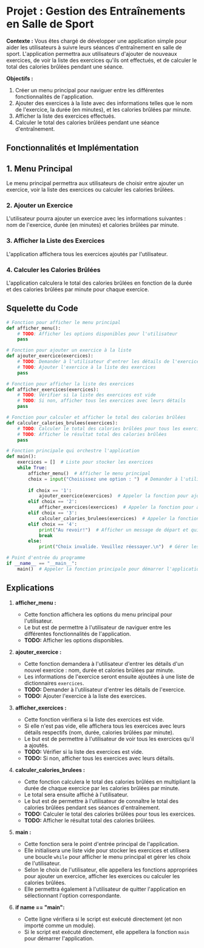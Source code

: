 # Projet : Gestion des Entraînements en Salle de Sport

**Contexte :** Vous êtes chargé de développer une application simple pour aider les utilisateurs à suivre leurs séances d'entraînement en salle de sport. L'application permettra aux utilisateurs d'ajouter de nouveaux exercices, de voir la liste des exercices qu'ils ont effectués, et de calculer le total des calories brûlées pendant une séance.

**Objectifs :**

1. Créer un menu principal pour naviguer entre les différentes fonctionnalités de l'application.
2. Ajouter des exercices à la liste avec des informations telles que le nom de l'exercice, la durée (en minutes), et les calories brûlées par minute.
3. Afficher la liste des exercices effectués.
4. Calculer le total des calories brûlées pendant une séance d'entraînement.

## Fonctionnalités et Implémentation

## 1. Menu Principal

Le menu principal permettra aux utilisateurs de choisir entre ajouter un exercice, voir la liste des exercices ou calculer les calories brûlées.

### 2. Ajouter un Exercice

L'utilisateur pourra ajouter un exercice avec les informations suivantes : nom de l'exercice, durée (en minutes) et calories brûlées par minute.

### 3. Afficher la Liste des Exercices

L'application affichera tous les exercices ajoutés par l'utilisateur.

### 4. Calculer les Calories Brûlées

L'application calculera le total des calories brûlées en fonction de la durée et des calories brûlées par minute pour chaque exercice.

## Squelette du Code

```python
# Fonction pour afficher le menu principal
def afficher_menu():
    # TODO: Afficher les options disponibles pour l'utilisateur
    pass

# Fonction pour ajouter un exercice à la liste
def ajouter_exercice(exercices):
    # TODO: Demander à l'utilisateur d'entrer les détails de l'exercice
    # TODO: Ajouter l'exercice à la liste des exercices
    pass

# Fonction pour afficher la liste des exercices
def afficher_exercices(exercices):
    # TODO: Vérifier si la liste des exercices est vide
    # TODO: Si non, afficher tous les exercices avec leurs détails
    pass

# Fonction pour calculer et afficher le total des calories brûlées
def calculer_calories_brulees(exercices):
    # TODO: Calculer le total des calories brûlées pour tous les exercices
    # TODO: Afficher le résultat total des calories brûlées
    pass

# Fonction principale qui orchestre l'application
def main():
    exercices = []  # Liste pour stocker les exercices
    while True:
        afficher_menu()  # Afficher le menu principal
        choix = input("Choisissez une option : ")  # Demander à l'utilisateur de choisir une option
        
        if choix == '1':
            ajouter_exercice(exercices)  # Appeler la fonction pour ajouter un exercice
        elif choix == '2':
            afficher_exercices(exercices)  # Appeler la fonction pour afficher les exercices
        elif choix == '3':
            calculer_calories_brulees(exercices)  # Appeler la fonction pour calculer les calories brûlées
        elif choix == '4':
            print("Au revoir!")  # Afficher un message de départ et quitter la boucle
            break
        else:
            print("Choix invalide. Veuillez réessayer.\n")  # Gérer les choix invalides

# Point d'entrée du programme
if __name__ == "__main__":
    main()  # Appeler la fonction principale pour démarrer l'application
```

## Explications

1. **afficher_menu :** 
   - Cette fonction affichera les options du menu principal pour l'utilisateur.
   - Le but est de permettre à l'utilisateur de naviguer entre les différentes fonctionnalités de l'application.
   - **TODO:** Afficher les options disponibles.

2. **ajouter_exercice :** 
   - Cette fonction demandera à l'utilisateur d'entrer les détails d'un nouvel exercice : nom, durée et calories brûlées par minute.
   - Les informations de l'exercice seront ensuite ajoutées à une liste de dictionnaires `exercices`.
   - **TODO:** Demander à l'utilisateur d'entrer les détails de l'exercice.
   - **TODO:** Ajouter l'exercice à la liste des exercices.

3. **afficher_exercices :** 
   - Cette fonction vérifiera si la liste des exercices est vide.
   - Si elle n'est pas vide, elle affichera tous les exercices avec leurs détails respectifs (nom, durée, calories brûlées par minute).
   - Le but est de permettre à l'utilisateur de voir tous les exercices qu'il a ajoutés.
   - **TODO:** Vérifier si la liste des exercices est vide.
   - **TODO:** Si non, afficher tous les exercices avec leurs détails.

4. **calculer_calories_brulees :** 
   - Cette fonction calculera le total des calories brûlées en multipliant la durée de chaque exercice par les calories brûlées par minute.
   - Le total sera ensuite affiché à l'utilisateur.
   - Le but est de permettre à l'utilisateur de connaître le total des calories brûlées pendant ses séances d'entraînement.
   - **TODO:** Calculer le total des calories brûlées pour tous les exercices.
   - **TODO:** Afficher le résultat total des calories brûlées.

5. **main :** 
   - Cette fonction sera le point d'entrée principal de l'application.
   - Elle initialisera une liste vide pour stocker les exercices et utilisera une boucle `while` pour afficher le menu principal et gérer les choix de l'utilisateur.
   - Selon le choix de l'utilisateur, elle appellera les fonctions appropriées pour ajouter un exercice, afficher les exercices ou calculer les calories brûlées.
   - Elle permettra également à l'utilisateur de quitter l'application en sélectionnant l'option correspondante.

6. **if __name__ == "__main__":** 
   - Cette ligne vérifiera si le script est exécuté directement (et non importé comme un module).
   - Si le script est exécuté directement, elle appellera la fonction `main` pour démarrer l'application.